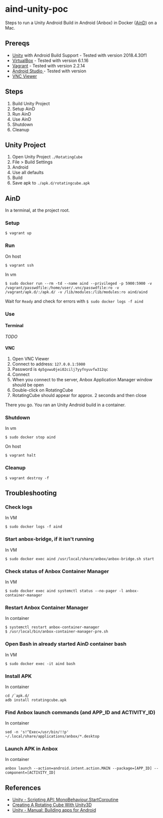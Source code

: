 # aind-unity-poc

Steps to run a Unity Android Build in Android (Anbox) in Docker ([AinD](https://github.com/aind-containers/aind)) on a Mac.

## Prereqs

- [Unity](https://unity3d.com/get-unity/download) with Android Build Support - Tested with version 2018.4.30f1
- [VirtualBox](https://www.virtualbox.org/wiki/Downloads) - Tested with version 6.1.16
- [Vagrant](https://www.vagrantup.com/downloads.html) - Tested with version 2.2.14
- [Android Studio ](https://developer.android.com/studio/) - Tested with version 
- [VNC Viewer](https://www.realvnc.com/en/connect/download/viewer/)

## Steps
1. Build Unity Project
2. Setup AinD
3. Run AinD
4. Use AinD
5. Shutdown
6. Cleanup

## Unity Project

1. Open Unity Project `./RotatingCube`
2. File > Build Settings
3. Android
4. Use all defaults
5. Build
6. Save apk to `./apk.d/rotatingcube.apk`

## AinD

In a terminal, at the project root.

### Setup
```
$ vagrant up
```

### Run

On host
```
$ vagrant ssh
```

In vm
```
$ sudo docker run --rm -td --name aind --privileged -p 5900:5900 -v /vagrant/passwdfile:/home/user/.vnc/passwdfile:ro -v /vagrant/apk.d/:/apk.d/ -v /lib/modules:/lib/modules:ro aind/aind
```

Wait for `Ready` and check for errors with `$ sudo docker logs -f aind`

### Use

#### Terminal

*TODO*

#### VNC

1. Open VNC Viewer
2. Connect to address: `127.0.0.1:5900`
3. Password is `4p5gvwu0jei02cilj7yyfnyuvfw312qc`
4. Connect
4. When you connect to the server, Anbox Application Manager window should be open
5. Double-click on RotatingCube
6. RotatingCube should appear for approx. 2 seconds and then close

There you go. You ran an Unity Android build in a container.

### Shutdown

In vm
```
$ sudo docker stop aind
```

On host
```
$ vagrant halt
```

### Cleanup

```
$ vagrant destroy -f
```

## Troubleshooting

### Check logs
In VM
```
$ sudo docker logs -f aind
```

### Start anbox-bridge, if it isn't running
In VM
```
$ sudo docker exec aind /usr/local/share/anbox/anbox-bridge.sh start
```

### Check status of Anbox Container Manager
In VM
```
$ sudo docker exec aind systemctl status --no-pager -l anbox-container-manager
```

### Restart Anbox Container Manager
In container
```
$ systemctl restart anbox-container-manager
$ /usr/local/bin/anbox-container-manager-pre.sh
```

### Open Bash in already started AinD container bash
In VM
```
$ sudo docker exec -it aind bash
```

### Install APK
In container
```
cd /`apk.d/
adb install rotatingcube.apk
```

### Find Anbox launch commands (and APP_ID and ACTIVITY_ID)
In container
```
sed -n 's!^Exec=/usr/bin/!!p' ~/.local/share/applications/anbox/*.desktop
```

### Launch APK in Anbox
In container
```
anbox launch --action=android.intent.action.MAIN --package=[APP_ID] --component=[ACTIVITY_ID]
```

## References

* [Unity - Scripting API: MonoBehaviour.StartCoroutine](https://docs.unity3d.com/ScriptReference/MonoBehaviour.StartCoroutine.html)
*  [Creating A Rotating Cube With Unity3D](https://masoudarvishian.wordpress.com/2017/04/29/creating-a-rotating-cube-with-unity3d/) 
* [Unity - Manual:  Building apps for Android](https://docs.unity3d.com/Manual/android-BuildProcess.html)

